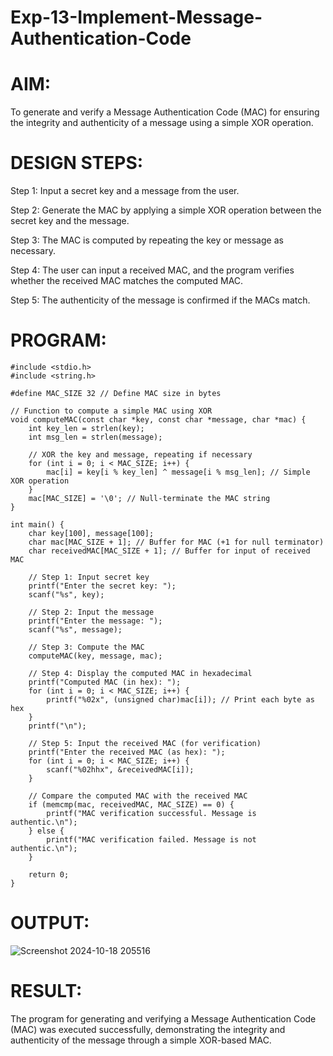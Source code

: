 # Exp-13-Implement-Message-Authentication-Code
# AIM:
To generate and verify a Message Authentication Code (MAC) for ensuring the integrity and authenticity of a message using a simple XOR operation.

# DESIGN STEPS:
Step 1:
Input a secret key and a message from the user.

Step 2:
Generate the MAC by applying a simple XOR operation between the secret key and the message.

Step 3:
The MAC is computed by repeating the key or message as necessary.

Step 4:
The user can input a received MAC, and the program verifies whether the received MAC matches the computed MAC.

Step 5:
The authenticity of the message is confirmed if the MACs match.

# PROGRAM:
```
#include <stdio.h>
#include <string.h>

#define MAC_SIZE 32 // Define MAC size in bytes

// Function to compute a simple MAC using XOR
void computeMAC(const char *key, const char *message, char *mac) {
    int key_len = strlen(key);
    int msg_len = strlen(message);
    
    // XOR the key and message, repeating if necessary
    for (int i = 0; i < MAC_SIZE; i++) {
        mac[i] = key[i % key_len] ^ message[i % msg_len]; // Simple XOR operation
    }
    mac[MAC_SIZE] = '\0'; // Null-terminate the MAC string
}

int main() {
    char key[100], message[100];
    char mac[MAC_SIZE + 1]; // Buffer for MAC (+1 for null terminator)
    char receivedMAC[MAC_SIZE + 1]; // Buffer for input of received MAC

    // Step 1: Input secret key
    printf("Enter the secret key: ");
    scanf("%s", key);

    // Step 2: Input the message
    printf("Enter the message: ");
    scanf("%s", message);

    // Step 3: Compute the MAC
    computeMAC(key, message, mac);

    // Step 4: Display the computed MAC in hexadecimal
    printf("Computed MAC (in hex): ");
    for (int i = 0; i < MAC_SIZE; i++) {
        printf("%02x", (unsigned char)mac[i]); // Print each byte as hex
    }
    printf("\n");

    // Step 5: Input the received MAC (for verification)
    printf("Enter the received MAC (as hex): ");
    for (int i = 0; i < MAC_SIZE; i++) {
        scanf("%02hhx", &receivedMAC[i]);
    }

    // Compare the computed MAC with the received MAC
    if (memcmp(mac, receivedMAC, MAC_SIZE) == 0) {
        printf("MAC verification successful. Message is authentic.\n");
    } else {
        printf("MAC verification failed. Message is not authentic.\n");
    }

    return 0;
}
```
# OUTPUT:
![Screenshot 2024-10-18 205516](https://github.com/user-attachments/assets/6abd531f-3b0f-4639-9d03-9ca203a158d0)



# RESULT:
The program for generating and verifying a Message Authentication Code (MAC) was executed successfully, demonstrating the integrity and authenticity of the message through a simple XOR-based MAC.
